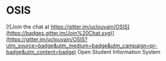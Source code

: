# OSIS

[![Join the chat at https://gitter.im/uclouvain/OSIS](https://badges.gitter.im/Join%20Chat.svg)](https://gitter.im/uclouvain/OSIS?utm_source=badge&utm_medium=badge&utm_campaign=pr-badge&utm_content=badge)
Open Student Information System
